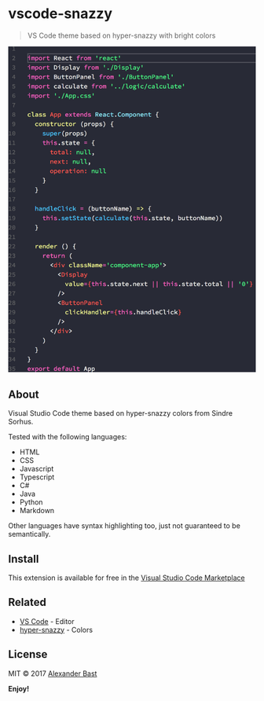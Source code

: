 # vscode-snazzy
> VS Code theme based on hyper-snazzy with bright colors

![](sample.jpg)

## About
Visual Studio Code theme based on hyper-snazzy colors from Sindre Sorhus.

Tested with the following languages:
- HTML
- CSS
- Javascript
- Typescript
- C#
- Java
- Python
- Markdown

Other languages have syntax highlighting too, just not guaranteed to be semantically.

## Install
This extension is available for free in the [Visual Studio Code Marketplace](https://marketplace.visualstudio.com/items?itemName=alexanderbast.vscode-snazzy)

## Related
- [VS Code](https://github.com/Microsoft/vscode) - Editor
- [hyper-snazzy](https://github.com/sindresorhus/hyper-snazzy) - Colors

## License
MIT © 2017 [Alexander Bast](https://github.com/alexanderbast)

**Enjoy!**
